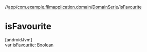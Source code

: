 //[app](../../../index.md)/[com.example.filmapplication.domain](../index.md)/[DomainSerie](index.md)/[isFavourite](is-favourite.md)

# isFavourite

[androidJvm]\
var [isFavourite](is-favourite.md): [Boolean](https://kotlinlang.org/api/latest/jvm/stdlib/kotlin/-boolean/index.html)
